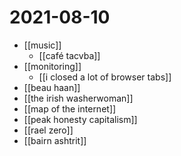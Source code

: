 # 2021-08-10

- [[music]]
  - [[café tacvba]]
- [[monitoring]]
  - [[i closed a lot of browser tabs]] 
- [[beau haan]]
- [[the irish washerwoman]]
- [[map of the internet]]
- [[peak honesty capitalism]]
- [[rael zero]]
- [[bairn ashtrit]]

